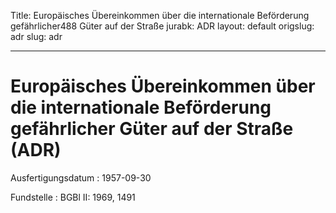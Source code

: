 Title: Europäisches Übereinkommen über die internationale Beförderung gefährlicher488
  Güter auf der Straße
jurabk: ADR
layout: default
origslug: adr
slug: adr

---

# Europäisches Übereinkommen über die internationale Beförderung gefährlicher Güter auf der Straße (ADR)

Ausfertigungsdatum
:   1957-09-30

Fundstelle
:   BGBl II: 1969, 1491

